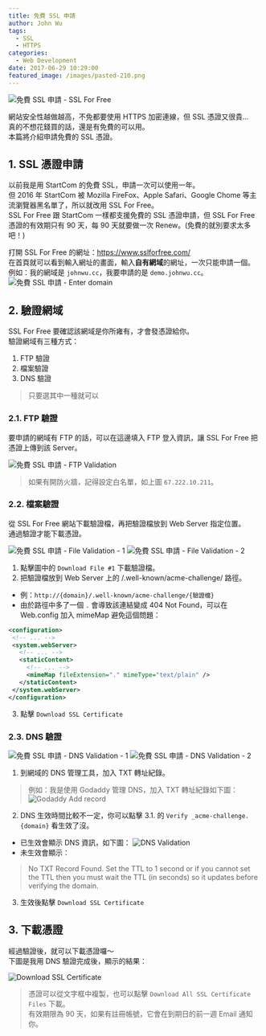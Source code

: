 ```yaml
---
title: 免費 SSL 申請
author: John Wu
tags:
  - SSL
  - HTTPS
categories:
  - Web Development
date: 2017-06-29 10:29:00
featured_image: /images/pasted-210.png
---
```

![免費 SSL 申請 - SSL For Free](/images/pasted-210.png)

網站安全性越做越高，不免都要使用 HTTPS 加密連線，但 SSL 憑證又很貴...  
真的不想花錢買的話，還是有免費的可以用。  
本篇將介紹申請免費的 SSL 憑證。  

<!-- more -->

## 1. SSL 憑證申請
 
以前我是用 StartCom 的免費 SSL，申請一次可以使用一年。  
但 2016 年 StartCom 被 Mozilla FireFox、Apple Safari、Google Chome 等主流瀏覽器黑名單了，所以就改用 SSL For Free。  
SSL For Free 跟 StartCom 一樣都支援免費的 SSL 憑證申請，但 SSL For Free 憑證的有效期只有 90 天，每 90 天就要做一次 Renew。(免費的就別要求太多吧！)  

打開 SSL For Free 的網址：https://www.sslforfree.com/  
在首頁就可以看到輸入網址的畫面，輸入**自有網域**的網址，一次只能申請一個。  
例如：我的網域是 `johnwu.cc`，我要申請的是 `demo.johnwu.cc`。  
![免費 SSL 申請 - Enter domain](/images/pasted-211.png)

## 2. 驗證網域

SSL For Free 要確認該網域是你所雍有，才會發憑證給你。  
驗證網域有三種方式：  
1. FTP 驗證  
2. 檔案驗證  
3. DNS 驗證  

> 只要選其中一種就可以  

### 2.1. FTP 驗證

要申請的網域有 FTP 的話，可以在這邊填入 FTP 登入資訊，讓 SSL For Free 把憑證上傳到該 Server。  

![免費 SSL 申請 - FTP Validation](/images/pasted-212.png)

> 如果有開防火牆，記得設定白名單，如上圖 `67.222.10.211`。

### 2.2. 檔案驗證

從 SSL For Free 網站下載驗證檔，再把驗證檔放到 Web Server 指定位置。  
通過驗證才能下載憑證。  

![免費 SSL 申請 - File Validation - 1](/images/pasted-213.png)
![免費 SSL 申請 - File Validation - 2](/images/pasted-214.png)
1. 點擊圖中的 `Download File #1` 下載驗證檔。  
2. 把驗證檔放到 Web Server 上的 /.well-known/acme-challenge/ 路徑。  
 * 例：`http://{domain}/.well-known/acme-challenge/{驗證檔}`  
 * 由於路徑中多了一個 `.` 會導致該連結變成 404 Not Found，可以在 Web.config 加入 mimeMap 避免這個問題：
 ```xml
<configuration>
  <!-- ... -->
  <system.webServer>
    <!-- ... -->
    <staticContent>
      <!-- ... -->
      <mimeMap fileExtension="." mimeType="text/plain" />
    </staticContent>
  </system.webServer>
</configuration>
```
3. 點擊 `Download SSL Certificate`

### 2.3. DNS 驗證

![免費 SSL 申請 - DNS Validation - 1](/images/pasted-215.png)
![免費 SSL 申請 - DNS Validation - 2](/images/pasted-216.png)
1. 到網域的 DNS 管理工具，加入 TXT 轉址紀錄。  
> 例如：我是使用 Godaddy 管理 DNS，加入 TXT 轉址紀錄如下圖：  
![Godaddy Add record](/images/pasted-217.png)  

2. DNS 生效時間比較不一定，你可以點擊 3.1. 的 `Verify _acme-challenge.{domain}` 看生效了沒。  
 * 已生效會顯示 DNS 資訊，如下圖：
 ![DNS Validation](/images/pasted-218.png)  
 * 未生效會顯示：
 > No TXT Record Found. Set the TTL to 1 second or if you cannot set the TTL then you must wait the TTL (in seconds) so it updates before verifying the domain.  

3. 生效後點擊 `Download SSL Certificate`

## 3. 下載憑證

經過驗證後，就可以下載憑證囉～  
下圖是我用 DNS 驗證完成後，顯示的結果：  

 ![Download SSL Certificate](/images/pasted-219.png)  

> 憑證可以從文字框中複製，也可以點擊 `Download All SSL Certificate Files` 下載。  
> 有效期限為 90 天，如果有註冊帳號，它會在到期日的前一週 Email 通知你。  